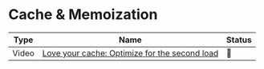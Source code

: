 # Cache & Memoization

| Type  | Name                                                                                                                           | Status         |
| ----- | ------------------------------------------------------------------------------------------------------------------------------ | -------------- |
| Video | [Love your cache: Optimize for the second load](https://www.youtube.com/watch?v=tprJYFkv4LU&ab_channel=GoogleChromeDevelopers) | :movie_camera: |
